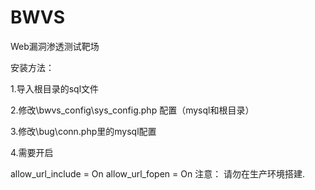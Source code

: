 # BWVS
Web漏洞渗透测试靶场

安装方法：

1.导入根目录的sql文件

2.修改\bwvs_config\sys_config.php 配置（mysql和根目录）

3.修改\bug\conn.php里的mysql配置

4.需要开启

allow_url_include = On
allow_url_fopen = On
注意： 请勿在生产环境搭建.
